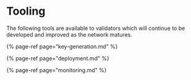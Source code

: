 # Tooling

The following tools are available to validators which will continue to be developed and improved as the network matures. 

{% page-ref page="key-generation.md" %}

{% page-ref page="deployment.md" %}

{% page-ref page="monitoring.md" %}







